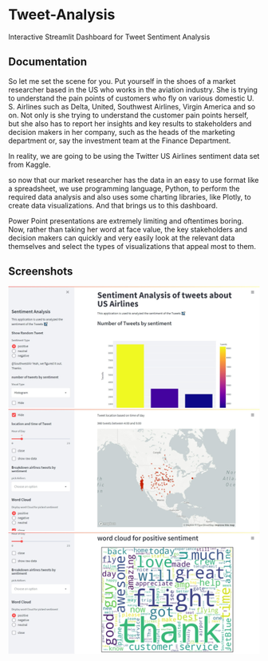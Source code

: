 
# Tweet-Analysis
Interactive Streamlit Dashboard for Tweet Sentiment Analysis



## Documentation



So let me set the scene for you. Put yourself in the shoes of a market researcher based in the US who works in the aviation industry. She is trying to understand the pain points of customers who fly on various domestic U. S. Airlines such as Delta, United, Southwest Airlines, Virgin America and so on. Not only is she trying to understand the customer pain points herself, but she also has to report her insights and key results to stakeholders and decision makers in her company, such as the heads of the marketing department or, say the investment team at the Finance Department.

In reality, we are going to be using the Twitter US Airlines sentiment data set from Kaggle.

so now that our market researcher has the data in an easy to use format like a spreadsheet, we use programming language, Python, to perform the required data analysis and also uses some charting libraries, like Plotly, to create data visualizations. And that brings us to this dashboard.

Power Point presentations are extremely limiting and oftentimes boring. Now, rather than taking her word at face value, the key stakeholders and decision makers can quickly and very easily look at the relevant data themselves and select the types of visualizations that appeal most to them.
## Screenshots

![](https://github.com/SwTilak/Tweet-Analysis/blob/master/images/Web%20capture_22-11-2021_175950_airlinetweets.herokuapp.com.jpeg)
![](https://github.com/SwTilak/Tweet-Analysis/blob/master/images/Web%20capture_22-11-2021_203157_airlinetweets.herokuapp.com.jpeg)
![](https://github.com/SwTilak/Tweet-Analysis/blob/master/images/Web%20capture_22-11-2021_203354_airlinetweets.herokuapp.com.jpeg)